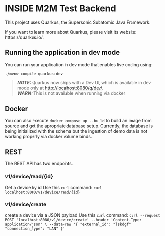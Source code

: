 # INSIDE M2M Test Backend

This project uses Quarkus, the Supersonic Subatomic Java Framework.

If you want to learn more about Quarkus, please visit its website: <https://quarkus.io/>.

## Running the application in dev mode

You can run your application in dev mode that enables live coding using:

```shell script
./mvnw compile quarkus:dev
```

> **_NOTE:_**  Quarkus now ships with a Dev UI, which is available in dev mode only at <http://localhost:8080/q/dev/>.\
> **_WARN:_**  This is not available when running via docker

## Docker

You can also execute `docker compose up --build` to build an image from source and get the apropriate database setup.
Currently, the database is being initialized with the schema but the ingestion of demo data is not working properly via docker volume binds.

## REST

The REST API has two endpoints.

### v1/device/read/{id}
Get a device by id
Use this `curl` command:
`
curl localhost:8080/v1/device/read/{id}
`

### v1/device/create
create a device via a JSON payload
Use this `curl` command:
`
curl --request POST 'localhost:8080/v1/device/create' --header 'Content-Type: application/json' \
--data-raw '{
"external_id": "lskdgf",
"connection_type": "LAN"
}'
`
